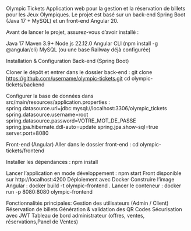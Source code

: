 Olympic Tickets
Application web pour la gestion et la réservation de billets pour les Jeux Olympiques.
Le projet est basé sur un back-end Spring Boot (Java 17 + MySQL) et un front-end Angular 20.

Avant de lancer le projet, assurez-vous d’avoir installé :

Java 17
Maven 3.9+
Node.js 22.12.0
Angular CLI (npm install -g @angular/cli)
MySQL (ou une base Railway déjà configurée)

Installation & Configuration
Back-end (Spring Boot)

Cloner le dépôt et entrer dans le dossier back-end :
git clone https://github.com/username/olympic-tickets.git
cd olympic-tickets/backend

Configurer la base de données dans src/main/resources/application.properties :
spring.datasource.url=jdbc:mysql://localhost:3306/olympic_tickets
spring.datasource.username=root
spring.datasource.password=VOTRE_MOT_DE_PASSE
spring.jpa.hibernate.ddl-auto=update
spring.jpa.show-sql=true
server.port=8080

Front-end (Angular)
Aller dans le dossier front-end :
cd olympic-tickets/frontend

Installer les dépendances :
npm install

Lancer l’application en mode développement :
npm start
Front disponible sur http://localhost:4200
Déploiement avec Docker
Construire l’image Angular :
docker build -t olympic-frontend .
Lancer le conteneur :
docker run -p 8080:8080 olympic-frontend

Fonctionnalités principales:
Gestion des utilisateurs (Admin / Client)
Réservation de billets
Génération & validation des QR Codes
Sécurisation avec JWT
Tableau de bord administrateur (offres, ventes, réservations,Panel de Ventes)